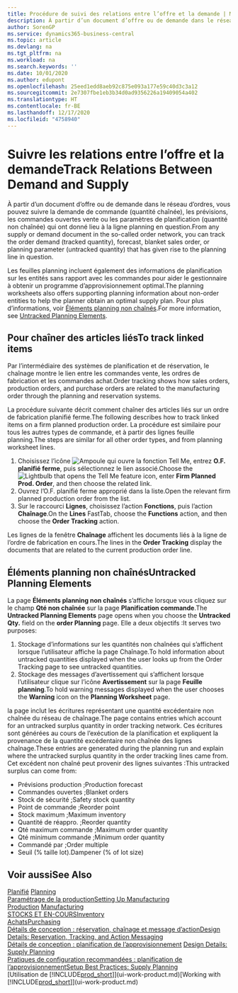 ```yaml
---
title: Procédure de suivi des relations entre l’offre et la demande | Microsoft Docs
description: À partir d’un document d’offre ou de demande dans le réseau d’ordres, vous pouvez suivre la demande de commande (quantité chaînée), les prévisions, les commandes ouvertes vente ou les paramètres de planification (quantité non chaînée) qui ont donné lieu à la ligne planning en question.
author: SorenGP
ms.service: dynamics365-business-central
ms.topic: article
ms.devlang: na
ms.tgt_pltfrm: na
ms.workload: na
ms.search.keywords: ''
ms.date: 10/01/2020
ms.author: edupont
ms.openlocfilehash: 25eed1edd8aeb92c875e093a177e59c40d3c3a12
ms.sourcegitcommit: 2e7307fbe1eb3b34d0ad9356226a19409054a402
ms.translationtype: HT
ms.contentlocale: fr-BE
ms.lasthandoff: 12/17/2020
ms.locfileid: "4758940"
---
```

# <a name="track-relations-between-demand-and-supply"></a><span data-ttu-id="008f4-103">Suivre les relations entre l’offre et la demande</span><span class="sxs-lookup"><span data-stu-id="008f4-103">Track Relations Between Demand and Supply</span></span>
<span data-ttu-id="008f4-104">À partir d’un document d’offre ou de demande dans le réseau d’ordres, vous pouvez suivre la demande de commande (quantité chaînée), les prévisions, les commandes ouvertes vente ou les paramètres de planification (quantité non chaînée) qui ont donné lieu à la ligne planning en question.</span><span class="sxs-lookup"><span data-stu-id="008f4-104">From any supply or demand document in the so-called order network, you can track the order demand (tracked quantity), forecast, blanket sales order, or planning parameter (untracked quantity) that has given rise to the planning line in question.</span></span>

<span data-ttu-id="008f4-105">Les feuilles planning incluent également des informations de planification sur les entités sans rapport avec les commandes pour aider le gestionnaire à obtenir un programme d’approvisionnement optimal.</span><span class="sxs-lookup"><span data-stu-id="008f4-105">The planning worksheets also offers supporting planning information about non-order entities to help the planner obtain an optimal supply plan.</span></span> <span data-ttu-id="008f4-106">Pour plus d’informations, voir [Éléments planning non chaînés](production-how-track-demand-supply.md#untracked-planning-elements).</span><span class="sxs-lookup"><span data-stu-id="008f4-106">For more information, see [Untracked Planning Elements](production-how-track-demand-supply.md#untracked-planning-elements).</span></span>

## <a name="to-track-linked-items"></a><span data-ttu-id="008f4-107">Pour chaîner des articles liés</span><span class="sxs-lookup"><span data-stu-id="008f4-107">To track linked items</span></span>
<span data-ttu-id="008f4-108">Par l’intermédiaire des systèmes de planification et de réservation, le chaînage montre le lien entre les commandes vente, les ordres de fabrication et les commandes achat.</span><span class="sxs-lookup"><span data-stu-id="008f4-108">Order tracking shows how sales orders, production orders, and purchase orders are related to the manufacturing order through the planning and reservation systems.</span></span>

<span data-ttu-id="008f4-109">La procédure suivante décrit comment chaîner des articles liés sur un ordre de fabrication planifié ferme.</span><span class="sxs-lookup"><span data-stu-id="008f4-109">The following describes how to track linked items on a firm planned production order.</span></span> <span data-ttu-id="008f4-110">La procédure est similaire pour tous les autres types de commande, et à partir des lignes feuille planning.</span><span class="sxs-lookup"><span data-stu-id="008f4-110">The steps are similar for all other order types, and from planning worksheet lines.</span></span>

1. <span data-ttu-id="008f4-111">Choisissez l’icône ![Ampoule qui ouvre la fonction Tell Me](media/ui-search/search_small.png "Dites-moi ce que vous voulez faire"), entrez **O.F. planifié ferme**, puis sélectionnez le lien associé.</span><span class="sxs-lookup"><span data-stu-id="008f4-111">Choose the ![Lightbulb that opens the Tell Me feature](media/ui-search/search_small.png "Tell me what you want to do") icon, enter **Firm Planned Prod. Order**, and then choose the related link.</span></span>
2. <span data-ttu-id="008f4-112">Ouvrez l’O.F. planifié ferme approprié dans la liste.</span><span class="sxs-lookup"><span data-stu-id="008f4-112">Open the relevant firm planned production order from the list.</span></span>
3. <span data-ttu-id="008f4-113">Sur le raccourci **Lignes**, choisissez l’action **Fonctions**, puis l’action **Chaînage**.</span><span class="sxs-lookup"><span data-stu-id="008f4-113">On the **Lines** FastTab, choose the **Functions** action, and then choose the **Order Tracking** action.</span></span>

<span data-ttu-id="008f4-114">Les lignes de la fenêtre **Chaînage** affichent les documents liés à la ligne de l’ordre de fabrication en cours.</span><span class="sxs-lookup"><span data-stu-id="008f4-114">The lines in the **Order Tracking** display the documents that are related to the current production order line.</span></span>

## <a name="untracked-planning-elements"></a><span data-ttu-id="008f4-115">Éléments planning non chaînés</span><span class="sxs-lookup"><span data-stu-id="008f4-115">Untracked Planning Elements</span></span>
<span data-ttu-id="008f4-116">La page **Éléments planning non chaînés** s’affiche lorsque vous cliquez sur le champ **Qté non chaînée** sur la page **Planification commande**.</span><span class="sxs-lookup"><span data-stu-id="008f4-116">The **Untracked Planning Elements** page opens when you choose the **Untracked Qty.** field on the **order Planning** page.</span></span> <span data-ttu-id="008f4-117">Elle a deux objectifs :</span><span class="sxs-lookup"><span data-stu-id="008f4-117">It serves two purposes:</span></span>

1. <span data-ttu-id="008f4-118">Stockage d’informations sur les quantités non chaînées qui s’affichent lorsque l’utilisateur affiche la page Chaînage.</span><span class="sxs-lookup"><span data-stu-id="008f4-118">To hold information about untracked quantities displayed when the user looks up from the Order Tracking page to see untracked quantities.</span></span>
2. <span data-ttu-id="008f4-119">Stockage des messages d’avertissement qui s’affichent lorsque l’utilisateur clique sur l’icône **Avertissement** sur la page **Feuille planning**.</span><span class="sxs-lookup"><span data-stu-id="008f4-119">To hold warning messages displayed when the user chooses the **Warning** icon on the **Planning Worksheet** page.</span></span>

<span data-ttu-id="008f4-120">la page inclut les écritures représentant une quantité excédentaire non chaînée du réseau de chaînage.</span><span class="sxs-lookup"><span data-stu-id="008f4-120">The page contains entries which account for an untracked surplus quantity in order tracking network.</span></span> <span data-ttu-id="008f4-121">Ces écritures sont générées au cours de l’exécution de la planification et expliquent la provenance de la quantité excédentaire non chaînée des lignes chaînage.</span><span class="sxs-lookup"><span data-stu-id="008f4-121">These entries are generated during the planning run and explain where the untracked surplus quantity in the order tracking lines came from.</span></span> <span data-ttu-id="008f4-122">Cet excédent non chaîné peut provenir des lignes suivantes :</span><span class="sxs-lookup"><span data-stu-id="008f4-122">This untracked surplus can come from:</span></span>

- <span data-ttu-id="008f4-123">Prévisions production ;</span><span class="sxs-lookup"><span data-stu-id="008f4-123">Production forecast</span></span>
- <span data-ttu-id="008f4-124">Commandes ouvertes ;</span><span class="sxs-lookup"><span data-stu-id="008f4-124">Blanket orders</span></span>
- <span data-ttu-id="008f4-125">Stock de sécurité ;</span><span class="sxs-lookup"><span data-stu-id="008f4-125">Safety stock quantity</span></span>
- <span data-ttu-id="008f4-126">Point de commande ;</span><span class="sxs-lookup"><span data-stu-id="008f4-126">Reorder point</span></span>
- <span data-ttu-id="008f4-127">Stock maximum ;</span><span class="sxs-lookup"><span data-stu-id="008f4-127">Maximum inventory</span></span>
- <span data-ttu-id="008f4-128">Quantité de réappro. ;</span><span class="sxs-lookup"><span data-stu-id="008f4-128">Reorder quantity</span></span>
- <span data-ttu-id="008f4-129">Qté maximum commande ;</span><span class="sxs-lookup"><span data-stu-id="008f4-129">Maximum order quantity</span></span>
- <span data-ttu-id="008f4-130">Qté minimum commande ;</span><span class="sxs-lookup"><span data-stu-id="008f4-130">Minimum order quantity</span></span>
- <span data-ttu-id="008f4-131">Commandé par ;</span><span class="sxs-lookup"><span data-stu-id="008f4-131">Order multiple</span></span>
- <span data-ttu-id="008f4-132">Seuil (% taille lot).</span><span class="sxs-lookup"><span data-stu-id="008f4-132">Dampener (% of lot size)</span></span>

## <a name="see-also"></a><span data-ttu-id="008f4-133">Voir aussi</span><span class="sxs-lookup"><span data-stu-id="008f4-133">See Also</span></span>  
<span data-ttu-id="008f4-134">[Planifié](production-planning.md) </span><span class="sxs-lookup"><span data-stu-id="008f4-134">[Planning](production-planning.md) </span></span>  
[<span data-ttu-id="008f4-135">Paramétrage de la production</span><span class="sxs-lookup"><span data-stu-id="008f4-135">Setting Up Manufacturing</span></span>](production-configure-production-processes.md)  
<span data-ttu-id="008f4-136">[Production](production-manage-manufacturing.md)  </span><span class="sxs-lookup"><span data-stu-id="008f4-136">[Manufacturing](production-manage-manufacturing.md)  </span></span>  
[<span data-ttu-id="008f4-137">STOCKS ET EN-COURS</span><span class="sxs-lookup"><span data-stu-id="008f4-137">Inventory</span></span>](inventory-manage-inventory.md)  
[<span data-ttu-id="008f4-138">Achats</span><span class="sxs-lookup"><span data-stu-id="008f4-138">Purchasing</span></span>](purchasing-manage-purchasing.md)  
[<span data-ttu-id="008f4-139">Détails de conception : réservation, chaînage et message d’action</span><span class="sxs-lookup"><span data-stu-id="008f4-139">Design Details: Reservation, Tracking, and Action Messaging</span></span>](design-details-reservation-order-tracking-and-action-messaging.md)  
<span data-ttu-id="008f4-140">[Détails de conception : planification de l’approvisionnement](design-details-supply-planning.md) </span><span class="sxs-lookup"><span data-stu-id="008f4-140">[Design Details: Supply Planning](design-details-supply-planning.md) </span></span>  
[<span data-ttu-id="008f4-141">Pratiques de configuration recommandées : planification de l’approvisionnement</span><span class="sxs-lookup"><span data-stu-id="008f4-141">Setup Best Practices: Supply Planning</span></span>](setup-best-practices-supply-planning.md)  
<span data-ttu-id="008f4-142">[Utilisation de [!INCLUDE[prod_short](includes/prod_short.md)]](ui-work-product.md)</span><span class="sxs-lookup"><span data-stu-id="008f4-142">[Working with [!INCLUDE[prod_short](includes/prod_short.md)]](ui-work-product.md)</span></span>
